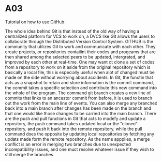 # A03
Tutorial on how to use GitHub

The whole idea behind Git is that instead of the old way of having a centralized platform for VCS to work on,  a DVCS like Git allows the users to collaborate through the Distributed Version Control System. GITHUB is the community that utilizes Git to work and ocmmunicate with each other. They create projects, or repositories contailint their codes and progeams that are then shared among the selected peers to be updated, intergrated, and improved by each other at real-time. One may want ot clone a set of codes from a repository to work on it aside from the original repository which is basically a local file, this is especially useful when alot of changed must be made on the side without worrying about accidents. In Git, the functin that acts as a snapshot to retain and store information is the commit command, the commit takes a specific selection and contribute this new command into the whole of the program. The command git branch creates a new line of commits that links to an ancestor commit from before, it is used to branch out the work from the main line of events. You can also merge any branched back into a main branch after changes has been made on the branch and that one would like those changes to be carried into the main branch. There are the push and pull functions in Git that acts to modefy and update a repository, the push command takes updated local or the "cloned" repository, and push it back into the remote repository, while the pull command does the opposite by updating local repositories by fetching any updats made form the remote repository. As the name appplies, a merge conflict is an error in merging two branches due to unexpected incompatibility issues, and one muct resolve whatever issue if they wish to still merge the branches. 
